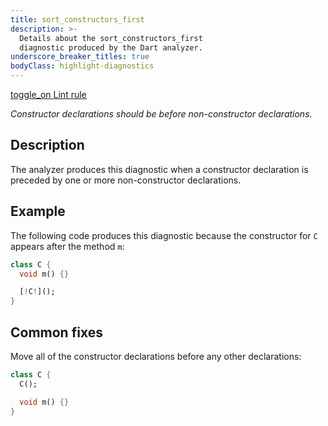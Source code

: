 ```yaml
---
title: sort_constructors_first
description: >-
  Details about the sort_constructors_first
  diagnostic produced by the Dart analyzer.
underscore_breaker_titles: true
bodyClass: highlight-diagnostics
---
```


<div class="tags">
  <a class="tag-label"
      href="/tools/linter-rules/sort_constructors_first"
      title="Learn about the lint rule that enables this diagnostic."
      aria-label="Learn about the lint rule that enables this diagnostic."
      target="_blank">
    <span class="material-symbols" aria-hidden="true">toggle_on</span>
    <span>Lint rule</span>
  </a>
</div>

_Constructor declarations should be before non-constructor declarations._

## Description

The analyzer produces this diagnostic when a constructor declaration is
preceded by one or more non-constructor declarations.

## Example

The following code produces this diagnostic because the constructor for
`C` appears after the method `m`:

```dart
class C {
  void m() {}

  [!C!]();
}
```

## Common fixes

Move all of the constructor declarations before any other declarations:

```dart
class C {
  C();

  void m() {}
}
```
